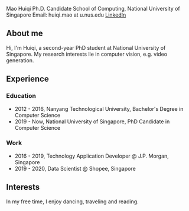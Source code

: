 Mao Huiqi
Ph.D. Candidate
School of Computing, National University of Singapore
Email: huiqi.mao at u.nus.edu
[LinkedIn](https://www.linkedin.com/in/huiqi-rachel-mao-161b92a4/)

## About me
Hi, I'm Huiqi, a second-year PhD student at National University of Singapore. My research interests lie in computer vision, e.g. video generation. 

## Experience
### Education
- 2012 - 2016, Nanyang Technological University, Bachelor's Degree in Computer Science
- 2019 - Now, National University of Singapore, PhD Candidate in Computer Science
### Work
- 2016 - 2019, Technology Application Developer @ J.P. Morgan, Singapore 
- 2019 - 2020, Data Scientist @ Shopee, Singapore

## Interests
In my free time, I enjoy dancing, traveling and reading.
